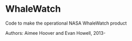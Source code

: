 WhaleWatch
==========

Code to make the operational NASA WhaleWatch product

Authors: Aimee Hoover and Evan Howell, 2013-
